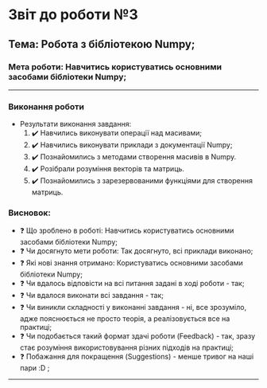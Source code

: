 # Звіт до роботи №3
## Тема: Робота з бібліотекою Numpy;
### Мета роботи: Навчитись користуватись основними засобами бібліотеки Numpy;
---
### Виконання роботи
- Результати виконання завдання:
    1. :heavy_check_mark: Навчились виконувати операції над масивами;
    2. :heavy_check_mark: Навчились виконувати приклади з документації Numpy;
    3. :heavy_check_mark: Познайомились з методами створення масивів в Numpy.
    4. :heavy_check_mark: Розібрали розуміння векторів та матриць.
    5. :heavy_check_mark: Познайомились з зарезервованими функціями для створення матриць.

### Висновок:
- :question: Що зроблено в роботі: Навчитись користуватись основними засобами бібліотеки Numpy;
- :question: Чи досягнуто мети роботи: Так досягнуто, всі приклади виконано;
- :question: Які нові знання отримано: Користуватись основними засобами бібліотеки Numpy;
- :question: Чи вдалось відповісти на всі питання задані в ході роботи - так;
- :question: Чи вдалося виконати всі завдання - так;
- :question: Чи виникли складності у виконанні завдання - ні, все зрозуміло, адже пояснюється не просто теорія, а реалізовується все на практиці;
- :question: Чи подобається такий формат здачі роботи (Feedback) - так, зразу стає розуміння використовування різних підходів на практиці;
- :question: Побажання для покращення (Suggestions) - менше тривог на наші пари :D ;
---
